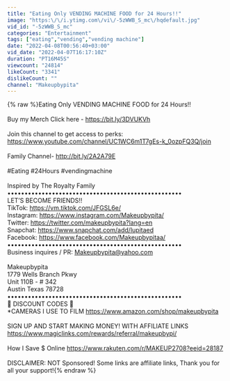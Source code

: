 ```yaml
---
title: "Eating Only VENDING MACHINE FOOD for 24 Hours!!"
image: "https:\/\/i.ytimg.com\/vi\/-5zWWB_S_mc\/hqdefault.jpg"
vid_id: "-5zWWB_S_mc"
categories: "Entertainment"
tags: ["eating","vending","vending machine"]
date: "2022-04-08T00:56:40+03:00"
vid_date: "2022-04-07T16:17:10Z"
duration: "PT16M45S"
viewcount: "24814"
likeCount: "3341"
dislikeCount: ""
channel: "Makeupbypita"
---
```

{% raw %}Eating Only VENDING MACHINE FOOD for 24 Hours!! <br /><br />Buy my Merch Click here - <a rel="nofollow" target="blank" href="https://bit.ly/3DVUKVh">https://bit.ly/3DVUKVh</a> <br /><br />Join this channel to get access to perks:<br /><a rel="nofollow" target="blank" href="https://www.youtube.com/channel/UC1WC6m1T7gEs-k_0ozpFQ3Q/join">https://www.youtube.com/channel/UC1WC6m1T7gEs-k_0ozpFQ3Q/join</a><br /><br />Family Channel- <a rel="nofollow" target="blank" href="http://bit.ly/2A2A79E">http://bit.ly/2A2A79E</a><br /><br />#Eating #24Hours #vendingmachine<br /><br />Inspired by The Royalty Family<br />••••••••••••••••••••••••••••••••••••••••­­­•••••••••••<br /> LET’S BECOME FRIENDS!!<br />TikTok: <a rel="nofollow" target="blank" href="https://vm.tiktok.com/JFGSL6e/">https://vm.tiktok.com/JFGSL6e/</a><br />Instagram: <a rel="nofollow" target="blank" href="https://www.instagram.com/Makeupbypita/">https://www.instagram.com/Makeupbypita/</a><br />Twitter: <a rel="nofollow" target="blank" href="https://twitter.com/makeupbypita?lang=en">https://twitter.com/makeupbypita?lang=en</a>  <br />Snapchat: <a rel="nofollow" target="blank" href="https://www.snapchat.com/add/lupitaed">https://www.snapchat.com/add/lupitaed</a> <br />Facebook: <a rel="nofollow" target="blank" href="https://www.facebook.com/Makeupbypitaa/">https://www.facebook.com/Makeupbypitaa/</a> <br />••••••••••••••••••••••••••••••••••••••••­­­•••••••••••<br />Business inquires / PR: Makeupbypita@yahoo.com<br /><br />Makeupbypita <br />1779 Wells Branch Pkwy <br />Unit 110B - # 342 <br />Austin Texas 78728<br />••••••••••••••••••••••••••••••••••••••••­­­•••••••••••<br />💎 DISCOUNT CODES 💎<br />*CAMERAS I USE TO FILM <a rel="nofollow" target="blank" href="https://www.amazon.com/shop/makeupbypita">https://www.amazon.com/shop/makeupbypita</a> <br /><br />SIGN UP AND START MAKING MONEY! WITH AFFILIATE LINKS<br /><a rel="nofollow" target="blank" href="https://www.magiclinks.com/rewards/referral/makeupbypi/">https://www.magiclinks.com/rewards/referral/makeupbypi/</a><br /><br />How I Save $ Online <a rel="nofollow" target="blank" href="https://www.rakuten.com/r/MAKEUP2708?eeid=28187">https://www.rakuten.com/r/MAKEUP2708?eeid=28187</a><br /><br />DISCLAIMER: NOT Sponsored! Some links are affiliate links, Thank you for all your support!{% endraw %}
